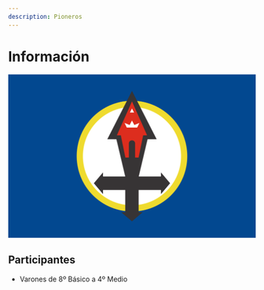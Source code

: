 ```yaml
---
description: Pioneros
---
```


# Información

![](../.gitbook/assets/bandera-pioneros.png)

## Participantes

* Varones de 8º Básico a 4º Medio

